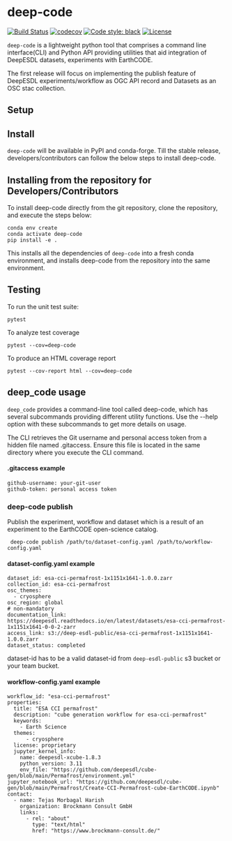 # deep-code

[![Build Status](https://github.com/deepesdl/deep-code/actions/workflows/unittest-workflow.yaml/badge.svg)](https://github.com/deepesdl/deep-code/actions/workflows/unittest-workflow.yaml)
[![codecov](https://codecov.io/gh/deepesdl/deep-code/graph/badge.svg?token=47MQXOXWOK)](https://codecov.io/gh/deepesdl/deep-code)
[![Code style: black](https://img.shields.io/badge/code%20style-black-000000.svg)](https://github.com/psf/black)
[![License](https://img.shields.io/github/license/dcs4cop/xcube-smos)](https://github.com/deepesdl/deep-code/blob/main/LICENSE)

`deep-code` is a lightweight python tool that comprises a command line interface(CLI) 
and Python API providing utilities that aid integration of DeepESDL datasets, 
experiments with EarthCODE.

The first release will focus on implementing the publish feature of DeepESDL 
experiments/workflow as OGC API record and Datasets as an OSC stac collection.

## Setup

## Install
`deep-code` will be available in PyPI and conda-forge. Till the stable release,
developers/contributors can follow the below steps to install deep-code.

## Installing from the repository for Developers/Contributors

To install deep-code directly from the git repository, clone the repository, and execute the steps below:

```commandline
conda env create
conda activate deep-code
pip install -e .
```

This installs all the dependencies of `deep-code` into a fresh conda environment, 
and installs deep-code from the repository into the same environment.

## Testing

To run the unit test suite:

```commandline
pytest
```

To analyze test coverage
```shell
pytest --cov=deep-code
```

To produce an HTML coverage report

```commandline
pytest --cov-report html --cov=deep-code
```

## deep_code usage

`deep_code` provides a command-line tool called deep-code, which has several subcommands 
providing different utility functions.
Use the --help option with these subcommands to get more details on usage.

The CLI retrieves the Git username and personal access token from a hidden file named 
.gitaccess. Ensure this file is located in the same directory where you execute the CLI
command.

#### .gitaccess example

```
github-username: your-git-user
github-token: personal access token
```

###  deep-code publish

Publish the experiment, workflow and dataset which is a result of an experiment to 
the EarthCODE open-science catalog.

```commandline
 deep-code publish /path/to/dataset-config.yaml /path/to/workflow-config.yaml
 ```

#### dataset-config.yaml example

```
dataset_id: esa-cci-permafrost-1x1151x1641-1.0.0.zarr
collection_id: esa-cci-permafrost
osc_themes:
  - cryosphere
osc_region: global
# non-mandatory
documentation_link: https://deepesdl.readthedocs.io/en/latest/datasets/esa-cci-permafrost-1x1151x1641-0-0-2-zarr
access_link: s3://deep-esdl-public/esa-cci-permafrost-1x1151x1641-1.0.0.zarr
dataset_status: completed
```

dataset-id has to be a valid dataset-id from `deep-esdl-public` s3 bucket or your team 
bucket.

#### workflow-config.yaml example

```
workflow_id: "esa-cci-permafrost"
properties:
  title: "ESA CCI permafrost"
  description: "cube generation workflow for esa-cci-permafrost"
  keywords:
    - Earth Science
  themes:
      - cryosphere
  license: proprietary
  jupyter_kernel_info:
    name: deepesdl-xcube-1.8.3
    python_version: 3.11
    env_file: "https://github.com/deepesdl/cube-gen/blob/main/Permafrost/environment.yml"
jupyter_notebook_url: "https://github.com/deepesdl/cube-gen/blob/main/Permafrost/Create-CCI-Permafrost-cube-EarthCODE.ipynb"
contact:
  - name: Tejas Morbagal Harish
    organization: Brockmann Consult GmbH
    links:
      - rel: "about"
        type: "text/html"
        href: "https://www.brockmann-consult.de/"
```
